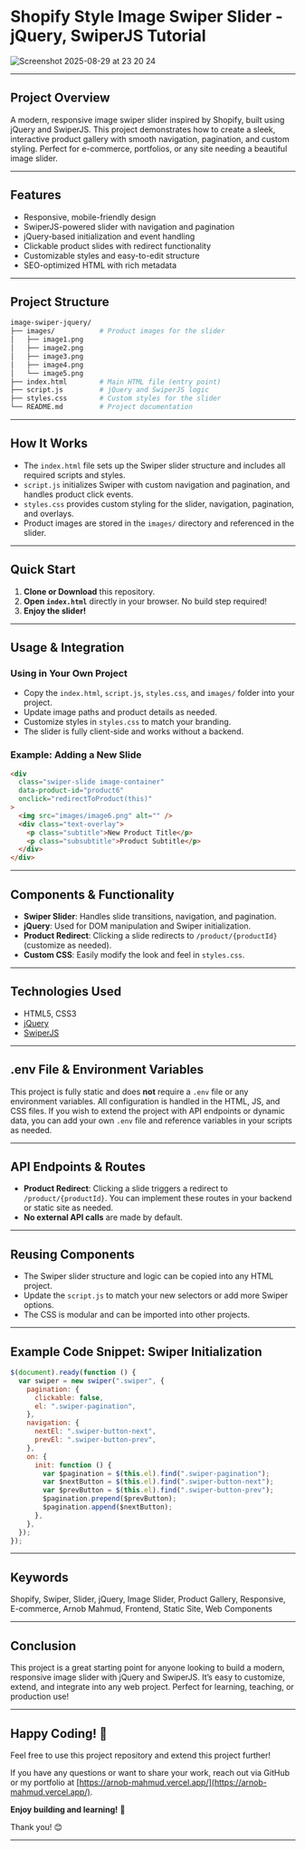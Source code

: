 # Shopify Style Image Swiper Slider - jQuery, SwiperJS Tutorial

![Screenshot 2025-08-29 at 23 20 24](https://github.com/user-attachments/assets/50f1080f-9b35-4e29-bb04-2196230ad271)

---

## Project Overview

A modern, responsive image swiper slider inspired by Shopify, built using jQuery and SwiperJS. This project demonstrates how to create a sleek, interactive product gallery with smooth navigation, pagination, and custom styling. Perfect for e-commerce, portfolios, or any site needing a beautiful image slider.

---

## Features

- Responsive, mobile-friendly design
- SwiperJS-powered slider with navigation and pagination
- jQuery-based initialization and event handling
- Clickable product slides with redirect functionality
- Customizable styles and easy-to-edit structure
- SEO-optimized HTML with rich metadata

---

## Project Structure

```bash
image-swiper-jquery/
├── images/           # Product images for the slider
│   ├── image1.png
│   ├── image2.png
│   ├── image3.png
│   ├── image4.png
│   └── image5.png
├── index.html        # Main HTML file (entry point)
├── script.js         # jQuery and SwiperJS logic
├── styles.css        # Custom styles for the slider
└── README.md         # Project documentation
```

---

## How It Works

- The `index.html` file sets up the Swiper slider structure and includes all required scripts and styles.
- `script.js` initializes Swiper with custom navigation and pagination, and handles product click events.
- `styles.css` provides custom styling for the slider, navigation, pagination, and overlays.
- Product images are stored in the `images/` directory and referenced in the slider.

---

## Quick Start

1. **Clone or Download** this repository.
2. **Open `index.html`** directly in your browser. No build step required!
3. **Enjoy the slider!**

---

## Usage & Integration

### Using in Your Own Project

- Copy the `index.html`, `script.js`, `styles.css`, and `images/` folder into your project.
- Update image paths and product details as needed.
- Customize styles in `styles.css` to match your branding.
- The slider is fully client-side and works without a backend.

### Example: Adding a New Slide

```html
<div
  class="swiper-slide image-container"
  data-product-id="product6"
  onclick="redirectToProduct(this)"
>
  <img src="images/image6.png" alt="" />
  <div class="text-overlay">
    <p class="subtitle">New Product Title</p>
    <p class="subsubtitle">Product Subtitle</p>
  </div>
</div>
```

---

## Components & Functionality

- **Swiper Slider**: Handles slide transitions, navigation, and pagination.
- **jQuery**: Used for DOM manipulation and Swiper initialization.
- **Product Redirect**: Clicking a slide redirects to `/product/{productId}` (customize as needed).
- **Custom CSS**: Easily modify the look and feel in `styles.css`.

---

## Technologies Used

- HTML5, CSS3
- [jQuery](https://jquery.com/)
- [SwiperJS](https://swiperjs.com/)

---

## .env File & Environment Variables

This project is fully static and does **not** require a `.env` file or any environment variables. All configuration is handled in the HTML, JS, and CSS files. If you wish to extend the project with API endpoints or dynamic data, you can add your own `.env` file and reference variables in your scripts as needed.

---

## API Endpoints & Routes

- **Product Redirect**: Clicking a slide triggers a redirect to `/product/{productId}`. You can implement these routes in your backend or static site as needed.
- **No external API calls** are made by default.

---

## Reusing Components

- The Swiper slider structure and logic can be copied into any HTML project.
- Update the `script.js` to match your new selectors or add more Swiper options.
- The CSS is modular and can be imported into other projects.

---

## Example Code Snippet: Swiper Initialization

```js
$(document).ready(function () {
  var swiper = new swiper(".swiper", {
    pagination: {
      clickable: false,
      el: ".swiper-pagination",
    },
    navigation: {
      nextEl: ".swiper-button-next",
      prevEl: ".swiper-button-prev",
    },
    on: {
      init: function () {
        var $pagination = $(this.el).find(".swiper-pagination");
        var $nextButton = $(this.el).find(".swiper-button-next");
        var $prevButton = $(this.el).find(".swiper-button-prev");
        $pagination.prepend($prevButton);
        $pagination.append($nextButton);
      },
    },
  });
});
```

---

## Keywords

Shopify, Swiper, Slider, jQuery, Image Slider, Product Gallery, Responsive, E-commerce, Arnob Mahmud, Frontend, Static Site, Web Components

---

## Conclusion

This project is a great starting point for anyone looking to build a modern, responsive image slider with jQuery and SwiperJS. It’s easy to customize, extend, and integrate into any web project. Perfect for learning, teaching, or production use!

---

## Happy Coding! 🎉

Feel free to use this project repository and extend this project further!

If you have any questions or want to share your work, reach out via GitHub or my portfolio at [https://arnob-mahmud.vercel.app/](https://arnob-mahmud.vercel.app/).

**Enjoy building and learning!** 🚀

Thank you! 😊

---
